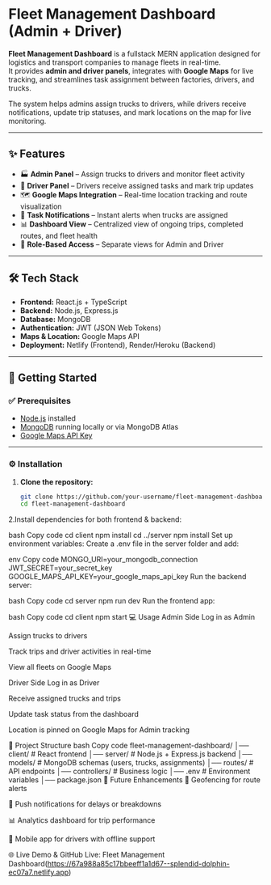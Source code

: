 # Fleet Management Dashboard (Admin + Driver)

**Fleet Management Dashboard** is a fullstack MERN application designed for logistics and transport companies to manage fleets in real-time.  
It provides **admin and driver panels**, integrates with **Google Maps** for live tracking, and streamlines task assignment between factories, drivers, and trucks.  

The system helps admins assign trucks to drivers, while drivers receive notifications, update trip statuses, and mark locations on the map for live monitoring.  

---

## ✨ Features

- 🏭 **Admin Panel** – Assign trucks to drivers and monitor fleet activity  
- 🚚 **Driver Panel** – Drivers receive assigned tasks and mark trip updates  
- 🗺 **Google Maps Integration** – Real-time location tracking and route visualization  
- 🔔 **Task Notifications** – Instant alerts when trucks are assigned  
- 📊 **Dashboard View** – Centralized view of ongoing trips, completed routes, and fleet health  
- 👥 **Role-Based Access** – Separate views for Admin and Driver  

---

## 🛠 Tech Stack

- **Frontend:** React.js + TypeScript  
- **Backend:** Node.js, Express.js  
- **Database:** MongoDB  
- **Authentication:** JWT (JSON Web Tokens)  
- **Maps & Location:** Google Maps API  
- **Deployment:** Netlify (Frontend), Render/Heroku (Backend)  

---

## 🚀 Getting Started

### ✅ Prerequisites
- [Node.js](https://nodejs.org/) installed  
- [MongoDB](https://www.mongodb.com/) running locally or via MongoDB Atlas  
- [Google Maps API Key](https://developers.google.com/maps/documentation/javascript/get-api-key)  

---

### ⚙️ Installation

1. **Clone the repository:**
   ```bash
   git clone https://github.com/your-username/fleet-management-dashboard.git
   cd fleet-management-dashboard
2.Install dependencies for both frontend & backend:

bash
Copy code
cd client
npm install
cd ../server
npm install
Set up environment variables:
Create a .env file in the server folder and add:

env
Copy code
MONGO_URI=your_mongodb_connection
JWT_SECRET=your_secret_key
GOOGLE_MAPS_API_KEY=your_google_maps_api_key
Run the backend server:

bash
Copy code
cd server
npm run dev
Run the frontend app:

bash
Copy code
cd client
npm start
💻 Usage
Admin Side
Log in as Admin

Assign trucks to drivers

Track trips and driver activities in real-time

View all fleets on Google Maps

Driver Side
Log in as Driver

Receive assigned trucks and trips

Update task status from the dashboard

Location is pinned on Google Maps for Admin tracking

📂 Project Structure
bash
Copy code
fleet-management-dashboard/
│── client/         # React frontend
│── server/         # Node.js + Express.js backend
│── models/         # MongoDB schemas (users, trucks, assignments)
│── routes/         # API endpoints
│── controllers/    # Business logic
│── .env            # Environment variables
│── package.json
🔮 Future Enhancements
📍 Geofencing for route alerts

🔔 Push notifications for delays or breakdowns

📊 Analytics dashboard for trip performance

📱 Mobile app for drivers with offline support

🌐 Live Demo & GitHub
Live: Fleet Management Dashboard(https://67a988a85c17bbeeff1a1d67--splendid-dolphin-ec07a7.netlify.app)
